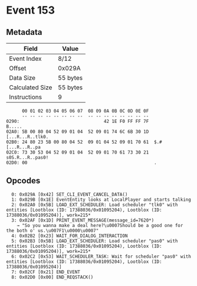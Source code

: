 # Event 153

## Metadata

| Field           | Value    |
|-----------------|----------|
| Event Index     | 8/12     |
| Offset          | 0x029A   |
| Data Size       | 55 bytes |
| Calculated Size | 55 bytes |
| Instructions    | 9        |

```
      00 01 02 03 04 05 06 07  08 09 0A 0B 0C 0D 0E 0F
      -- -- -- -- -- -- -- --  -- -- -- -- -- -- -- --
0290:                                42 1E F0 FF FF 7F            B.....
02A0: 5B 00 80 04 52 09 01 04  52 09 01 74 6C 6B 30 1D  [...R...R..tlk0.
02B0: 24 80 23 5B 00 80 04 52  09 01 04 52 09 01 70 61  $.#[...R...R..pa
02C0: 73 30 53 04 52 09 01 04  52 09 01 70 61 73 30 21  s0S.R...R..pas0!
02D0: 00                                                .               
```

## Opcodes

```
  0: 0x029A [0x42] SET_CLI_EVENT_CANCEL_DATA()
  1: 0x029B [0x1E] EventEntity looks at LocalPlayer and starts talking
  2: 0x02A0 [0x5B] LOAD_EXT_SCHEDULER: Load scheduler "tlk0" with entities [Lootblox (ID: 17388036/0x01095204), Lootblox (ID: 17388036/0x01095204)], work=215*
  3: 0x02AF [0x1D] PRINT_EVENT_MESSAGE(message_id=7620*)
    → "So you wanna make a deal here?\u0007Should be a good one for the both o' us.\u007F1\u0000\u0007"
  4: 0x02B2 [0x23] WAIT_FOR_DIALOG_INTERACTION
  5: 0x02B3 [0x5B] LOAD_EXT_SCHEDULER: Load scheduler "pas0" with entities [Lootblox (ID: 17388036/0x01095204), Lootblox (ID: 17388036/0x01095204)], work=215*
  6: 0x02C2 [0x53] WAIT_SCHEDULER_TASK: Wait for scheduler "pas0" with entities [Lootblox (ID: 17388036/0x01095204), Lootblox (ID: 17388036/0x01095204)]
  7: 0x02CF [0x21] END_EVENT
  8: 0x02D0 [0x00] END_REQSTACK()
```
